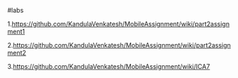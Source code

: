 #labs

1.https://github.com/KandulaVenkatesh/MobileAssignment/wiki/part2assignment1

2.https://github.com/KandulaVenkatesh/MobileAssignment/wiki/part2assignment2

3.https://github.com/KandulaVenkatesh/MobileAssignment/wiki/ICA7
